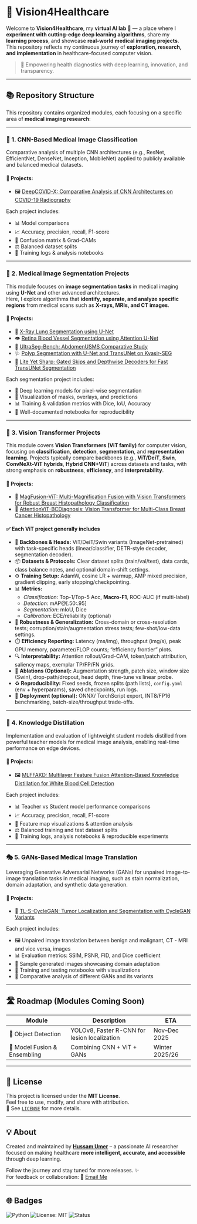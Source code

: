# 🧠 Vision4Healthcare

Welcome to **Vision4Healthcare**, my **virtual AI lab** 🧪 — a place where I **experiment with cutting-edge deep learning algorithms**, share my **learning process**, and showcase **real-world medical imaging projects**.  
This repository reflects my continuous journey of **exploration, research, and implementation** in healthcare-focused computer vision.

> 🔬 Empowering health diagnostics with deep learning, innovation, and transparency.

---

## 📚 Repository Structure

This repository contains organized modules, each focusing on a specific area of **medical imaging research**:

---

### 🔎 1. CNN-Based Medical Image Classification
Comparative analysis of multiple CNN architectures (e.g., ResNet, EfficientNet, DenseNet, Inception, MobileNet) applied to publicly available and balanced medical datasets.

#### 📂 Projects:
- 🖼️ [DeepCOVID-X: Comparative Analysis of CNN Architectures on COVID-19 Radiography](https://github.com/HussamUmer/Vision4Healthcare/tree/main/DeepCovid_X)

Each project includes:
- 📊 Model comparisons  
- 📈 Accuracy, precision, recall, F1-score  
- 🧪 Confusion matrix & Grad-CAMs  
- ⚖️ Balanced dataset splits  
- 📜 Training logs & analysis notebooks

---

### 🩻 2. Medical Image Segmentation Projects
This module focuses on **image segmentation tasks** in medical imaging using **U-Net** and other advanced architectures.  
Here, I explore algorithms that **identify, separate, and analyze specific regions** from medical scans such as **X-rays, MRIs, and CT images**.

#### 📂 Projects:
- 🧩 [X-Ray Lung Segmentation using U-Net](https://github.com/HussamUmer/Vision4Healthcare/tree/main/XRay_UNet_Segmentation)
- 👁️ [Retina Blood Vessel Segmentation using Attention U-Net](https://github.com/HussamUmer/Vision4Healthcare/tree/main/RetinaBloodVessel_AttentionUNet_Seg)
- 📡 [UltraSeg-Bench: AbdomenUSMS Comparative Study](https://github.com/HussamUmer/Vision4Healthcare/tree/main/UltraSeg-Bench:%20AbdomenUSMS%20Comparative%20Study)
- 🩺 [Polyp Segmentation with U-Net and TransUNet on Kvasir-SEG](https://github.com/HussamUmer/Vision4Healthcare/tree/main/PolyP_Segmentation_Model_Comaparison)
- 🚀 [Lite Yet Sharp: Gated Skips and Depthwise Decoders for Fast TransUNet Segmentation](https://github.com/HussamUmer/transunet-lite)

Each segmentation project includes:
- 🧠 Deep learning models for pixel-wise segmentation  
- 🎨 Visualization of masks, overlays, and predictions  
- 📊 Training & validation metrics with Dice, IoU, Accuracy  
- 📜 Well-documented notebooks for reproducibility

---

### 🔭 3. Vision Transformer Projects
This module covers **Vision Transformers (ViT family)** for computer vision, focusing on **classification**, **detection**, **segmentation**, and **representation learning**. Projects typically compare backbones (e.g., **ViT/DeiT**, **Swin**, **ConvNeXt-ViT hybrids**, **Hybrid CNN+ViT**) across datasets and tasks, with strong emphasis on **robustness**, **efficiency**, and **interpretability**.

#### 📂 Projects:
- 🧬 [MagFusion-ViT: Multi-Magnification Fusion with Vision Transformers for Robust Breast Histopathology Classification](https://github.com/HussamUmer/Vision4Healthcare/tree/main/MagFusion_ViT)
- 🧠 [AttentionViT-BCDiagnosis: Vision Transformer for Multi-Class Breast Cancer Histopathology](https://github.com/HussamUmer/AttentionViT-BCDiagnosis)

#### ✅ Each ViT project generally includes
- 🧠 **Backbones & Heads:** ViT/DeiT/Swin variants (ImageNet-pretrained) with task-specific heads (linear/classifier, DETR-style decoder, segmentation decoder).
- 📦 **Datasets & Protocols:** Clear dataset splits (train/val/test), data cards, class balance notes, and optional domain-shift settings.
- ⚙️ **Training Setup:** AdamW, cosine LR + warmup, AMP mixed precision, gradient clipping, early stopping/checkpointing.
- 📊 **Metrics:**  
  - *Classification*: Top-1/Top-5 Acc, **Macro-F1**, ROC-AUC (if multi-label)  
  - *Detection*: mAP@[.50:.95]  
  - *Segmentation*: mIoU, Dice  
  - *Calibration*: ECE/reliability (optional)
- 🔀 **Robustness & Generalization:** Cross-domain or cross-resolution tests; corruption/stain/augmentation stress tests; few-shot/low-data settings.
- ⏱️ **Efficiency Reporting:** Latency (ms/img), throughput (img/s), peak GPU memory, parameter/FLOP counts; “efficiency frontier” plots.
- 🔍 **Interpretability:** Attention rollout/Grad-CAM, token/patch attribution, saliency maps, exemplar TP/FP/FN grids.
- 🧪 **Ablations (Optional):** Augmentation strength, patch size, window size (Swin), drop-path/dropout, head depth, fine-tune vs linear probe.
- ♻️ **Reproducibility:** Fixed seeds, frozen splits (path lists), `config.yaml` (env + hyperparams), saved checkpoints, run logs.
- 🚀 **Deployment (optional):** ONNX/ TorchScript export, INT8/FP16 benchmarking, batch-size/throughput trade-offs.

---

### 🔄 4. Knowledge Distillation
Implementation and evaluation of lightweight student models distilled from powerful teacher models for medical image analysis, enabling real-time performance on edge devices.

#### 📂 Projects:
- 🖼️ [MLFFAKD: Multilayer Feature Fusion Attention-Based Knowledge Distillation for White Blood Cell Detection](https://github.com/HussamUmer/MLFFAKD-White-Blood-Cell-Detection)

Each project includes:
- 📊 Teacher vs Student model performance comparisons  
- 📈 Accuracy, precision, recall, F1-score  
- 🧪 Feature map visualizations & attention analysis  
- ⚖️ Balanced training and test dataset splits  
- 📜 Training logs, analysis notebooks & reproducible experiments

---

### 🎭 5. GANs-Based Medical Image Translation
Leveraging Generative Adversarial Networks (GANs) for unpaired image-to-image translation tasks in medical imaging, such as stain normalization, domain adaptation, and synthetic data generation.

#### 📂 Projects:
- 🧬 [TL-S-CycleGAN: Tumor Localization and Segmentation with CycleGAN Variants](https://github.com/HussamUmer/TL-S-CycleGAN-Histopathology)

Each project includes:
- 🖼️ Unpaired image translation between benign and malignant, CT - MRI and vice versa, images
- 📊 Evaluation metrics: SSIM, PSNR, FID, and Dice coefficient
- 🎨 Sample generated images showcasing domain adaptation
- 📜 Training and testing notebooks with visualizations
- 🧪 Comparative analysis of different GANs and its variants

---

## 🛣️ Roadmap (Modules Coming Soon)

| Module | Description | ETA |
|--------|-------------|-----|
| 🎯 Object Detection | YOLOv8, Faster R-CNN for lesion localization | Nov–Dec 2025 |
| 🤝 Model Fusion & Ensembling | Combining CNN + ViT + GANs | Winter 2025/26 |
---

## 🧾 License

This project is licensed under the **MIT License**.  
Feel free to use, modify, and share with attribution.  
📄 See [`LICENSE`](./LICENSE) for more details.

---

## 💡 About

Created and maintained by **[Hussam Umer](https://github.com/HussamUmer)** – a passionate AI researcher focused on making healthcare **more intelligent, accurate, and accessible** through deep learning.  

Follow the journey and stay tuned for more releases. ✨  
For feedback or collaboration: 📧 [Email Me](mailto:hussamumer28092000@gmail.com)

---

## 🌐 Badges

![Python](https://img.shields.io/badge/Python-3.10-blue.svg)
![License: MIT](https://img.shields.io/badge/License-MIT-green.svg)
![Status](https://img.shields.io/badge/Status-Active-brightgreen)
